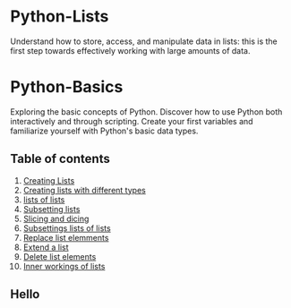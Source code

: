 # Python-Lists
Understand how to store, access, and manipulate data in lists: this is the first step towards effectively working with large amounts of data.

# Python-Basics
Exploring the basic concepts of Python. Discover how to use Python both interactively and through scripting. Create your first variables and familiarize yourself with Python's basic data types.

## Table of contents

1. [Creating Lists](#createlists)
2. [Creating lists with different types](#createdifflist)
3. [lists of lists](#list2x)
4. [Subsetting lists](#sublist)
5. [Slicing and dicing](#slicedice)
6. [Subsettings lists of lists](#sublist2x)
7. [Replace list elemments](#replist)
8. [Extend a list](#othertypes)
9. [Delete list elements](#types)
10. [Inner workings of lists](#types)

## Hello <a name="hello">
